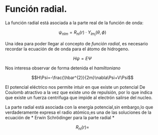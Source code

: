 # Función radial.
 La función radial está asociada a la parte real de la función de onda:

 $$\psi_{nlm} =R_{nl}(r) \cdot Y_{lm_l}(\theta,\phi)$$
 
 Una idea para poder llegar al concepto de *función radial*, es necesario recordar la ecuación de de onda para el átomo de hidrogeno.

 $$H\psi=E\Psi$$
 
 Nos interesa observar de forma detenida el *hamiltoniano*

 $$H\Psi=-\frac{\hbar^{2}}{2m}\nabla\Psi+V\Psi$$

 El potencial eléctrico nos permite intuir en que existe un potencial De Coulomb atractivo  a la vez que existe uno de repulsión, por lo que indica que existe un fuerza centrifuga que impide al electrón salirse del nucleo.

La parte radial está asociada con la energía potencial,sin embargo,lo que verdaderamente expresa el radio atómico,es una de las soluciones de la ecuación de * Erwin Schrödinger para la parte radial *

$$R_{nl}(r)=$$
